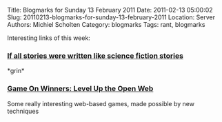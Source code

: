 Title: Blogmarks for Sunday 13 February 2011
Date: 2011-02-13 05:00:02
Slug: 20110213-blogmarks-for-sunday-13-february-2011
Location: Server
Authors: Michiel Scholten
Category: blogmarks
Tags: rant, blogmarks

<p>Interesting links of this week:</p>
<h3><a href="http://www.shrovetuesdayobserved.com/flight.html">If all stories were written like science fiction stories</a></h3>
<p>*grin*</p>
<h3><a href="http://mozillalabs.com/gaming/2011/02/03/game-on-winners/">Game On Winners: Level Up the Open Web</a></h3>
<p>Some really interesting web-based games, made possible by new techniques</p>
